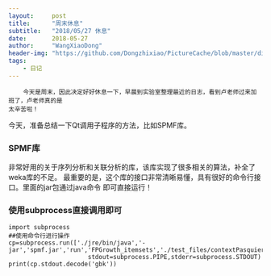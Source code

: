 ```yaml
---
layout:     post
title:      "周末休息"
subtitle:   "2018/05/27 休息"
date:       2018-05-27
author:     "WangXiaoDong"
header-img: "https://github.com/Dongzhixiao/PictureCache/blob/master/diaryPic/20180527.jpg?raw=true"
tags:
    - 日记
---
```



```
    今天是周末，因此决定好好休息一下，早晨到实验室整理最近的日志，看到卢老师过来加班了，卢老师真的是
太辛苦啦！
```

今天，准备总结一下Qt调用子程序的方法，比如SPMF库。

### SPMF库

非常好用的关于序列分析和关联分析的库，该库实现了很多相关的算法，补全了weka库的不足。
最重要的是，这个库的接口非常清晰易懂，具有很好的命令行接口。里面的jar包通过java命令
即可直接运行！

### 使用subprocess直接调用即可

```
import subprocess
##使用命令行进行操作
cp=subprocess.run(['./jre/bin/java','-jar','spmf.jar','run','FPGrowth_itemsets','./test_files/contextPasquier99.txt','output.txt','40%'],
                      stdout=subprocess.PIPE,stderr=subprocess.STDOUT)
print(cp.stdout.decode('gbk'))
```